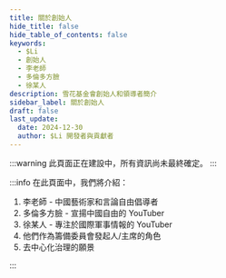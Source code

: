 ```yaml
---
title: 關於創始人
hide_title: false
hide_table_of_contents: false
keywords:
  - $Li
  - 創始人
  - 李老師
  - 多倫多方臉
  - 徐某人
description: 雪花基金會創始人和領導者簡介
sidebar_label: 關於創始人
draft: false
last_update:
  date: 2024-12-30
  author: $Li 開發者與貢獻者
---
```


:::warning
此頁面正在建設中，所有資訊尚未最終確定。
:::

:::info
在此頁面中，我們將介紹：

1. 李老師 - 中國藝術家和言論自由倡導者
2. 多倫多方臉 - 宣揚中國自由的 YouTuber
3. 徐某人 - 專注於國際軍事情報的 YouTuber
4. 他們作為籌備委員會發起人/主席的角色
5. 去中心化治理的願景

:::
